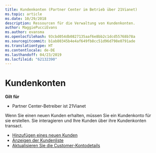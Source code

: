 ```yaml
---
title: Kundenkonten (Partner Center im Betrieb über 21Vianet)
ms.topic: article
ms.date: 10/29/2018
description: Ressourcen für die Verwaltung von Kundenkonten.
author: MaggiePucciEvans
ms.author: evansma
ms.openlocfilehash: 93cbd054db0827135aaf6e8bb2c1dcd55768b78a
ms.sourcegitcommit: b1ab80345b4e4af649fb8cc51d96d798e0791ade
ms.translationtype: HT
ms.contentlocale: de-DE
ms.lasthandoff: 04/23/2019
ms.locfileid: "62132390"
---
```

# <a name="customer-accounts"></a>Kundenkonten

**Gilt für**

-   Partner Center-Betreiber ist 21Vianet

Wenn Sie einen neuen Kunden erhalten, müssen Sie ein Kundenkonto für sie erstellen. Sie interagieren und Ihre Kunden über ihre Kundenkonten transact. 

-   [Hinzufügen eines neuen Kunden](add-a-new-customer.md)
-   [Anzeigen der Kundenliste](see-your-customer-list.md)
-   [Aktualisieren Sie die Customer-Kontodetails](update-customer-account-info.md)

 

 




